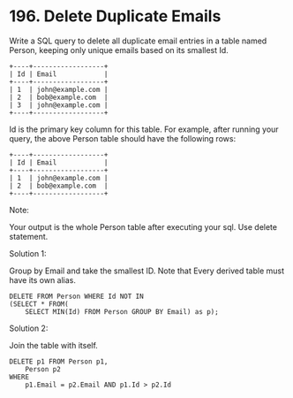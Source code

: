 # 196. Delete Duplicate Emails

Write a SQL query to delete all duplicate email entries in a table named Person, keeping only unique emails based on its smallest Id.
```
+----+------------------+
| Id | Email            |
+----+------------------+
| 1  | john@example.com |
| 2  | bob@example.com  |
| 3  | john@example.com |
+----+------------------+
```
Id is the primary key column for this table.
For example, after running your query, the above Person table should have the following rows:
```
+----+------------------+
| Id | Email            |
+----+------------------+
| 1  | john@example.com |
| 2  | bob@example.com  |
+----+------------------+
```
Note:

Your output is the whole Person table after executing your sql. Use delete statement.


Solution 1:

Group by Email and take the smallest ID. Note that Every derived table must have its own alias.

```
DELETE FROM Person WHERE Id NOT IN 
(SELECT * FROM(
    SELECT MIN(Id) FROM Person GROUP BY Email) as p);
```

Solution 2:

Join the table with itself.

```
DELETE p1 FROM Person p1,
    Person p2
WHERE
    p1.Email = p2.Email AND p1.Id > p2.Id
```

